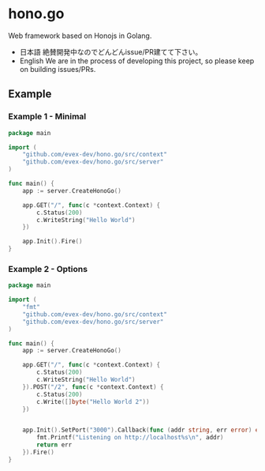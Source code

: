 # hono.go
Web framework based on Honojs in Golang.

- 日本語
絶賛開発中なのでどんどんissue/PR建てて下さい。
- English
We are in the process of developing this project, so please keep on building issues/PRs.

## Example

### Example 1 - Minimal

```go
package main

import (
	"github.com/evex-dev/hono.go/src/context"
	"github.com/evex-dev/hono.go/src/server"
)

func main() {
	app := server.CreateHonoGo()

	app.GET("/", func(c *context.Context) {
		c.Status(200)
		c.WriteString("Hello World")
	})

	app.Init().Fire()
}
```

### Example 2 - Options

```go
package main

import (
	"fmt"
	"github.com/evex-dev/hono.go/src/context"
	"github.com/evex-dev/hono.go/src/server"
)

func main() {
	app := server.CreateHonoGo()

	app.GET("/", func(c *context.Context) {
		c.Status(200)
		c.WriteString("Hello World")
	}).POST("/2", func(c *context.Context) {
		c.Status(200)
		c.Write([]byte("Hello World 2"))
	})


	app.Init().SetPort("3000").Callback(func (addr string, err error) error {
		fmt.Printf("Listening on http://localhost%s\n", addr)
		return err
	}).Fire()
}
```
